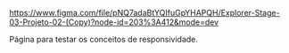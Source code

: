 https://www.figma.com/file/pNQ7adaBtYQIfuGpYHAPQH/Explorer-Stage-03-Projeto-02-(Copy)?node-id=203%3A412&mode=dev

Página para testar os conceitos de responsividade.